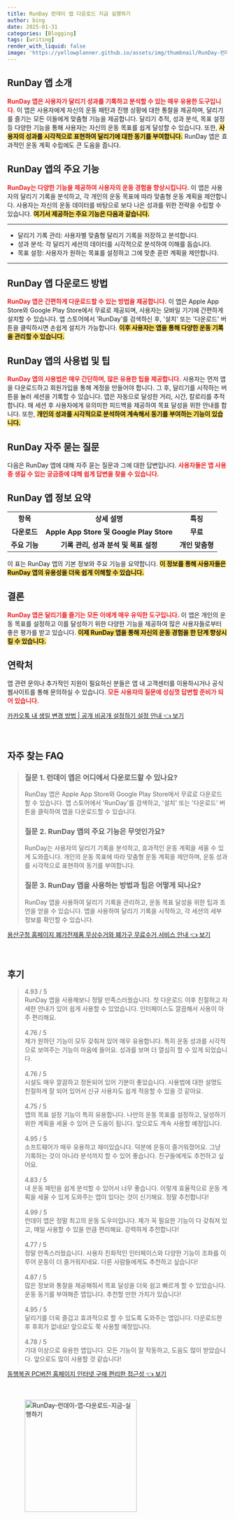```yaml
---
title: RunDay 런데이 앱 다운로드 지금 실행하기
author: bing
date: 2025-01-31
categories: [Blogging]
tags: [writing]
render_with_liquid: false
image: 'https://yellowplanner.github.io/assets/img/thumbnail/RunDay-런데이-앱-다운로드-지금-실행하기.webp'
---
```



<h2 id='RunDay_앱_소개'>RunDay 앱 소개</h2>

<p><b><span style="color: #ee2323;">RunDay 앱은 사용자가 달리기 성과를 기록하고 분석할 수 있는 매우 유용한 도구입니다.</span></b> 이 앱은 사용자에게 자신의 운동 패턴과 진행 상황에 대한 통찰을 제공하며, 달리기를 즐기는 모든 이들에게 맞춤형 기능을 제공합니다. 달리기 추적, 성과 분석, 목표 설정 등 다양한 기능을 통해 사용자는 자신의 운동 목표를 쉽게 달성할 수 있습니다. 또한, <b><span style="background-color: #ffe066;">사용자의 성과를 시각적으로 표현하여 달리기에 대한 동기를 부여합니다.</span></b> RunDay 앱은 효과적인 운동 계획 수립에도 큰 도움을 줍니다. </p>

<h2 id='RunDay_앱_주요_기능'>RunDay 앱의 주요 기능</h2>

<p><b><span style="color: #ee2323;">RunDay는 다양한 기능을 제공하여 사용자의 운동 경험을 향상시킵니다.</span></b> 이 앱은 사용자의 달리기 기록을 분석하고, 각 개인의 운동 목표에 따라 맞춤형 운동 계획을 제안합니다. 사용자는 자신의 운동 데이터를 바탕으로 보다 나은 성과를 위한 전략을 수립할 수 있습니다. <b><span style="background-color: #ffe066;">여기서 제공하는 주요 기능은 다음과 같습니다.</span></b></p>

<hr />

<ul>
    <li>달리기 기록 관리: 사용자별 맞춤형 달리기 기록을 저장하고 분석합니다.</li>
    <li>성과 분석: 각 달리기 세션의 데이터를 시각적으로 분석하여 이해를 돕습니다.</li>
    <li>목표 설정: 사용자가 원하는 목표를 설정하고 그에 맞춘 훈련 계획을 제안합니다.</li>
</ul>

<hr />

<h2 id='RunDay_앱_다운로드_방법'>RunDay 앱 다운로드 방법</h2>

<p><b><span style="color: #ee2323;">RunDay 앱은 간편하게 다운로드할 수 있는 방법을 제공합니다.</span></b> 이 앱은 Apple App Store와 Google Play Store에서 무료로 제공되며, 사용자는 모바일 기기에 간편하게 설치할 수 있습니다. 앱 스토어에서 'RunDay'를 검색하신 후, '설치' 또는 '다운로드' 버튼을 클릭하시면 손쉽게 설치가 가능합니다. <b><span style="background-color: #ffe066;">이후 사용자는 앱을 통해 다양한 운동 기록을 관리할 수 있습니다.</span></b></p>

<h2 id='RunDay_앱_사용법_및_팁'>RunDay 앱의 사용법 및 팁</h2>

<p><b><span style="color: #ee2323;">RunDay 앱의 사용법은 매우 간단하며, 많은 유용한 팁을 제공합니다.</span></b> 사용자는 먼저 앱을 다운로드하고 회원가입을 통해 계정을 만들어야 합니다. 그 후, 달리기를 시작하는 버튼을 눌러 세션을 기록할 수 있습니다. 앱은 자동으로 달성한 거리, 시간, 칼로리를 추적합니다. 매 세션 후 사용자에게 유의미한 피드백을 제공하여 목표 달성을 위한 안내를 합니다. 또한, <b><span style="background-color: #ffe066;">개인의 성과를 시각적으로 분석하여 계속해서 동기를 부여하는 기능이 있습니다.</span></b></p>

<h2 id='RunDay_자주_묻는_질문'>RunDay 자주 묻는 질문</h2>

<p>다음은 RunDay 앱에 대해 자주 묻는 질문과 그에 대한 답변입니다. <b><span style="color: #ee2323;">사용자들은 앱 사용 중 생길 수 있는 궁금증에 대해 쉽게 답변을 찾을 수 있습니다.</span></b></p>

<h2 id='정보_정리'>RunDay 앱 정보 요약</h2>

<table>
    <tr>
        <td style="text-align: center; height: 17px;"><b>항목</b></td>
        <td style="text-align: center; height: 17px;"><b>상세 설명</b></td>
        <td style="text-align: center; height: 17px;"><b>특징</b></td>
    </tr>
    <tr>
        <td style="text-align: center; height: 17px;"><b>다운로드</b></td>
        <td style="text-align: center; height: 17px;"><b>Apple App Store 및 Google Play Store</b></td>
        <td style="text-align: center; height: 17px;"><b>무료</b></td>
    </tr>
    <tr>
        <td style="text-align: center; height: 17px;"><b>주요 기능</b></td>
        <td style="text-align: center; height: 17px;"><b>기록 관리, 성과 분석 및 목표 설정</b></td>
        <td style="text-align: center; height: 17px;"><b>개인 맞춤형</b></td>
    </tr>
</table>

<p>이 표는 RunDay 앱의 기본 정보와 주요 기능을 요약합니다. <b><span style="background-color: #ffe066;">이 정보를 통해 사용자들은 RunDay 앱의 유용성을 더욱 쉽게 이해할 수 있습니다.</span></b></p>

<h2 id='결론'>결론</h2>

<p><b><span style="color: #ee2323;">RunDay 앱은 달리기를 즐기는 모든 이에게 매우 유익한 도구입니다.</span></b> 이 앱은 개인의 운동 목표를 설정하고 이를 달성하기 위한 다양한 기능을 제공하여 많은 사용자들로부터 좋은 평가를 받고 있습니다. <b><span style="background-color: #ffe066;">이제 RunDay 앱을 통해 자신의 운동 경험을 한 단계 향상시킬 수 있습니다.</span></b></p>

<h2 id='연락_처'>연락처</h2>

<p>앱 관련 문의나 추가적인 지원이 필요하신 분들은 앱 내 고객센터를 이용하시거나 공식 웹사이트를 통해 문의하실 수 있습니다. <b><span style="color: #ee2323;">모든 사용자의 질문에 성심껏 답변할 준비가 되어 있습니다.</span></b></p>


<p><a class="click-button" title="카카오톡 내 생일 변경 방법 | 공개 비공개 설정하기 설정 안내" href="https://yellowplanner.github.io/posts/%EC%B9%B4%EC%B9%B4%EC%98%A4%ED%86%A1-%EB%82%B4-%EC%83%9D%EC%9D%BC-%EB%B3%80%EA%B2%BD-%EB%B0%A9%EB%B2%95-%EA%B3%B5%EA%B0%9C-%EB%B9%84%EA%B3%B5%EA%B0%9C-%EC%84%A4%EC%A0%95%ED%95%98%EA%B8%B0-%EC%84%A4%EC%A0%95-%EC%95%88%EB%82%B4/" rel="dofollow">카카오톡 내 생일 변경 방법 | 공개 비공개 설정하기 설정 안내 👈 보기</a></p><br>
<h2 id='자주_찾는_FAQ'>자주 찾는 FAQ</h2>
<div itemscope="" itemtype="https://schema.org/FAQPage"> 
<blockquote> 
<div itemscope="" itemprop="mainEntity" itemtype="https://schema.org/Question"> 
<h3 itemprop="name">질문 1. 런데이 앱은 어디에서 다운로드할 수 있나요?</h3> 
<div itemscope="" itemprop="acceptedAnswer" itemtype="https://schema.org/Answer"> 
<span itemprop="text"> 
<p>RunDay 앱은 Apple App Store와 Google Play Store에서 무료로 다운로드할 수 있습니다. 앱 스토어에서 'RunDay'를 검색하고, '설치' 또는 '다운로드' 버튼을 클릭하여 앱을 다운로드할 수 있습니다.</p> 
</span> 
</div> 
</div> 
<div itemscope="" itemprop="mainEntity" itemtype="https://schema.org/Question"> 
<h3 itemprop="name">질문 2. RunDay 앱의 주요 기능은 무엇인가요?</h3> 
<div itemscope="" itemprop="acceptedAnswer" itemtype="https://schema.org/Answer"> 
<span itemprop="text"> 
<p>RunDay는 사용자의 달리기 기록을 분석하고, 효과적인 운동 계획을 세울 수 있게 도와줍니다. 개인의 운동 목표에 따라 맞춤형 운동 계획을 제안하며, 운동 성과를 시각적으로 표현하여 동기를 부여합니다.</p> 
</span> 
</div> 
</div> 
<div itemscope="" itemprop="mainEntity" itemtype="https://schema.org/Question"> 
<h3 itemprop="name">질문 3. RunDay 앱을 사용하는 방법과 팁은 어떻게 되나요?</h3> 
<div itemscope="" itemprop="acceptedAnswer" itemtype="https://schema.org/Answer"> 
<span itemprop="text"> 
<p>RunDay 앱을 사용하여 달리기 기록을 관리하고, 운동 목표 달성을 위한 팁과 조언을 얻을 수 있습니다. 앱을 사용하여 달리기 기록을 시작하고, 각 세션의 세부 정보를 확인할 수 있습니다.</p> 
</span> 
</div> 
</div> 
</blockquote> 
</div>
<p><a class="click-button" title="용산구청 홈페이지 폐가전제품 무상수거와 폐가구 무료수거 서비스 안내" href="https://yellowplanner.github.io/posts/%EC%9A%A9%EC%82%B0%EA%B5%AC%EC%B2%AD-%ED%99%88%ED%8E%98%EC%9D%B4%EC%A7%80-%ED%8F%90%EA%B0%80%EC%A0%84%EC%A0%9C%ED%92%88-%EB%AC%B4%EC%83%81%EC%88%98%EA%B1%B0%EC%99%80-%ED%8F%90%EA%B0%80%EA%B5%AC-%EB%AC%B4%EB%A3%8C%EC%88%98%EA%B1%B0-%EC%84%9C%EB%B9%84%EC%8A%A4-%EC%95%88%EB%82%B4/" rel="dofollow">용산구청 홈페이지 폐가전제품 무상수거와 폐가구 무료수거 서비스 안내 👈 보기</a></p><br>
<h2 id='후기'>후기</h2>
<div itemscope itemtype="https://schema.org/Product">
  <blockquote>
  <div itemprop="review" itemscope itemtype="https://schema.org/Review">
      <div itemprop="reviewRating" itemscope itemtype="https://schema.org/Rating"> <span itemprop="ratingValue">4.93</span> / <span itemprop="bestRating">5</span> </div>
      <span itemprop="reviewBody">RunDay 앱을 사용해보니 정말 만족스러웠습니다. 첫 다운로드 이후 친절하고 자세한 안내가 있어 쉽게 사용할 수 있었습니다. 인터페이스도 깔끔해서 사용이 아주 편리해요.</span>
  </div>
  <br>
  <div itemprop="review" itemscope itemtype="https://schema.org/Review">
      <div itemprop="reviewRating" itemscope itemtype="https://schema.org/Rating"> <span itemprop="ratingValue">4.76</span> / <span itemprop="bestRating">5</span> </div>
      <span itemprop="reviewBody">제가 원하던 기능이 모두 갖춰져 있어 매우 유용합니다. 특히 운동 성과를 시각적으로 보여주는 기능이 마음에 들어요. 성과를 보며 더 열심히 할 수 있게 되었습니다.</span>
  </div>
  <br>
  <div itemprop="review" itemscope itemtype="https://schema.org/Review">
      <div itemprop="reviewRating" itemscope itemtype="https://schema.org/Rating"> <span itemprop="ratingValue">4.76</span> / <span itemprop="bestRating">5</span> </div>
      <span itemprop="reviewBody">시설도 매우 깔끔하고 정돈되어 있어 기분이 좋았습니다. 사용법에 대한 설명도 친절하게 잘 되어 있어서 신규 사용자도 쉽게 적응할 수 있을 것 같아요.</span>
  </div>
  <br>
  <div itemprop="review" itemscope itemtype="https://schema.org/Review">
      <div itemprop="reviewRating" itemscope itemtype="https://schema.org/Rating"> <span itemprop="ratingValue">4.75</span> / <span itemprop="bestRating">5</span> </div>
      <span itemprop="reviewBody">앱의 목표 설정 기능이 특히 유용합니다. 나만의 운동 목표를 설정하고, 달성하기 위한 계획을 세울 수 있어 큰 도움이 됩니다. 앞으로도 계속 사용할 예정입니다.</span>
  </div>
  <br>
  <div itemprop="review" itemscope itemtype="https://schema.org/Review">
      <div itemprop="reviewRating" itemscope itemtype="https://schema.org/Rating"> <span itemprop="ratingValue">4.95</span> / <span itemprop="bestRating">5</span> </div>
      <span itemprop="reviewBody">소프트웨어가 매우 유용하고 재미있습니다. 덕분에 운동이 즐거워졌어요. 그냥 기록하는 것이 아니라 분석까지 할 수 있어 좋습니다. 친구들에게도 추천하고 싶어요.</span>
  </div>
  <br>
  <div itemprop="review" itemscope itemtype="https://schema.org/Review">
      <div itemprop="reviewRating" itemscope itemtype="https://schema.org/Rating"> <span itemprop="ratingValue">4.83</span> / <span itemprop="bestRating">5</span> </div>
      <span itemprop="reviewBody">내 운동 패턴을 쉽게 분석할 수 있어서 너무 좋습니다. 이렇게 효율적으로 운동 계획을 세울 수 있게 도와주는 앱이 있다는 것이 신기해요. 정말 추천합니다!</span>
  </div>
  <br>
  <div itemprop="review" itemscope itemtype="https://schema.org/Review">
      <div itemprop="reviewRating" itemscope itemtype="https://schema.org/Rating"> <span itemprop="ratingValue">4.99</span> / <span itemprop="bestRating">5</span> </div>
      <span itemprop="reviewBody">런데이 앱은 정말 최고의 운동 도우미입니다. 제가 꼭 필요한 기능이 다 갖춰져 있고, 매일 사용할 수 있을 만큼 편리해요. 강력하게 추천합니다!</span>
  </div>
  <br>
  <div itemprop="review" itemscope itemtype="https://schema.org/Review">
      <div itemprop="reviewRating" itemscope itemtype="https://schema.org/Rating"> <span itemprop="ratingValue">4.77</span> / <span itemprop="bestRating">5</span> </div>
      <span itemprop="reviewBody">정말 만족스러웠습니다. 사용자 친화적인 인터페이스와 다양한 기능이 조화를 이루어 운동이 더 즐거워지네요. 다른 사람들에게도 추천하고 싶습니다!</span>
  </div>
  <br>
  <div itemprop="review" itemscope itemtype="https://schema.org/Review">
      <div itemprop="reviewRating" itemscope itemtype="https://schema.org/Rating"> <span itemprop="ratingValue">4.87</span> / <span itemprop="bestRating">5</span> </div>
      <span itemprop="reviewBody">많은 정보와 통찰을 제공해줘서 목표 달성을 더욱 쉽고 빠르게 할 수 있었습니다. 운동 동기를 부여해준 앱입니다. 추천할 만한 가치가 있습니다!</span>
  </div>
  <br>
  <div itemprop="review" itemscope itemtype="https://schema.org/Review">
      <div itemprop="reviewRating" itemscope itemtype="https://schema.org/Rating"> <span itemprop="ratingValue">4.95</span> / <span itemprop="bestRating">5</span> </div>
      <span itemprop="reviewBody">달리기를 더욱 즐겁고 효과적으로 할 수 있도록 도와주는 앱입니다. 다운로드한 후 후회가 없네요! 앞으로도 쭉 사용할 예정입니다.</span>
  </div>
  <br>
  <div itemprop="review" itemscope itemtype="https://schema.org/Review">
      <div itemprop="reviewRating" itemscope itemtype="https://schema.org/Rating"> <span itemprop="ratingValue">4.78</span> / <span itemprop="bestRating">5</span> </div>
      <span itemprop="reviewBody">기대 이상으로 유용한 앱입니다. 모든 기능이 잘 작동하고, 도움도 많이 받았습니다. 앞으로도 많이 사용할 것 같습니다!</span>
  </div>
  </blockquote>
</div>
<p><a class="click-button" title="동행복권 PC버전 홈페이지 인터넷 구매 편리한 접근성" href="https://yellowplanner.github.io/posts/%EB%8F%99%ED%96%89%EB%B3%B5%EA%B6%8C-PC%EB%B2%84%EC%A0%84-%ED%99%88%ED%8E%98%EC%9D%B4%EC%A7%80-%EC%9D%B8%ED%84%B0%EB%84%B7-%EA%B5%AC%EB%A7%A4-%ED%8E%B8%EB%A6%AC%ED%95%9C-%EC%A0%91%EA%B7%BC%EC%84%B1/" rel="dofollow">동행복권 PC버전 홈페이지 인터넷 구매 편리한 접근성 👈 보기</a></p><br>
<figure class="image"><img src="https://yellowplanner.github.io/assets/img/thumbnail/RunDay-런데이-앱-다운로드-지금-실행하기.webp" alt="RunDay-런데이-앱-다운로드-지금-실행하기" width="256" height="256"></figure>